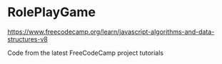 # RolePlayGame

https://www.freecodecamp.org/learn/javascript-algorithms-and-data-structures-v8

Code from the latest FreeCodeCamp project tutorials

